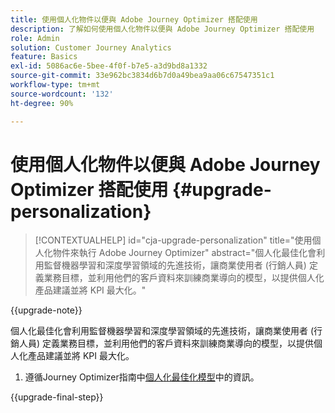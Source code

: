 ```yaml
---
title: 使用個人化物件以便與 Adobe Journey Optimizer 搭配使用
description: 了解如何使用個人化物件以便與 Adobe Journey Optimizer 搭配使用
role: Admin
solution: Customer Journey Analytics
feature: Basics
exl-id: 5086ac6e-5bee-4f0f-b7e5-a3d9bd8a1332
source-git-commit: 33e962bc3834d6b7d0a49bea9aa06c67547351c1
workflow-type: tm+mt
source-wordcount: '132'
ht-degree: 90%

---
```


# 使用個人化物件以便與 Adobe Journey Optimizer 搭配使用 {#upgrade-personalization}

<!-- markdownlint-disable MD034 -->

>[!CONTEXTUALHELP]
>id="cja-upgrade-personalization"
>title="使用個人化物件來執行 Adobe Journey Optimizer"
>abstract="個人化最佳化會利用監督機器學習和深度學習領域的先進技術，讓商業使用者 (行銷人員) 定義業務目標，並利用他們的客戶資料來訓練商業導向的模型，以提供個人化產品建議並將 KPI 最大化。"

<!-- markdownlint-enable MD034 -->

{{upgrade-note}}

個人化最佳化會利用監督機器學習和深度學習領域的先進技術，讓商業使用者 (行銷人員) 定義業務目標，並利用他們的客戶資料來訓練商業導向的模型，以提供個人化產品建議並將 KPI 最大化。

1. 遵循Journey Optimizer指南中[個人化最佳化模型](https://experienceleague.adobe.com/en/docs/journey-optimizer/using/decisioning/offer-decisioning/rankings/ai-models/personalized-optimization-model)中的資訊。

{{upgrade-final-step}}

<!--

The result of the personalization object ends up in a dataset. The result of experimentation. When a customer has used AA with Target, that ends up in a complete different space than when they're migrating to CJA and they're going to use CJA with Adobe Target. 

Target was the old way of setting up an A/B test or experimentation. Then ensuring the results of those tests in Target ended up in AA for reporting. Now if you're using Target, instead of saying that you want the data in Target, you can now select CJA as your reporting source for an Adobe Target activity. So if a customer is doing this in AA and they want to move to CJA, ...

If a customer has AJO, and is using Offers in AJO, then they can set up offers, and that also creates datasets in Platform... But that's not relevant with upgrade, exactly.



Questions we need to answer:

1. How do we determine the personalization criteria (Red for user A and blue for User B)

1. What do we implement on the site to determine the red / blue object?


2 ways we can do it:

Manually rendering content or Automatically rendering content. 


## Manual implementation of the Web SDK


## Mobile SDK implementation 





## Tags

-->

